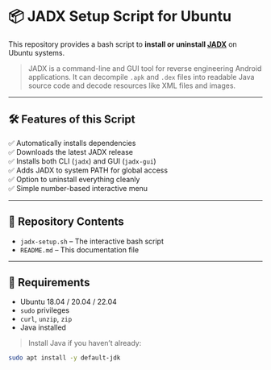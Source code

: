 # 📦 JADX Setup Script for Ubuntu

This repository provides a bash script to **install or uninstall [JADX](https://github.com/skylot/jadx)** on Ubuntu systems.

> JADX is a command-line and GUI tool for reverse engineering Android applications. It can decompile `.apk` and `.dex` files into readable Java source code and decode resources like XML files and images.

---

## 🛠️ Features of this Script

✅ Automatically installs dependencies  
✅ Downloads the latest JADX release  
✅ Installs both CLI (`jadx`) and GUI (`jadx-gui`)  
✅ Adds JADX to system PATH for global access  
✅ Option to uninstall everything cleanly  
✅ Simple number-based interactive menu  

---

## 📂 Repository Contents

- `jadx-setup.sh` – The interactive bash script
- `README.md` – This documentation file

---

## 📌 Requirements

- Ubuntu 18.04 / 20.04 / 22.04
- `sudo` privileges
- `curl`, `unzip`, `zip`
- Java installed

> Install Java if you haven’t already:
```bash
sudo apt install -y default-jdk
